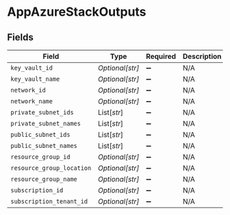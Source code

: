 # AppAzureStackOutputs


## Fields

| Field                     | Type                      | Required                  | Description               |
| ------------------------- | ------------------------- | ------------------------- | ------------------------- |
| `key_vault_id`            | *Optional[str]*           | :heavy_minus_sign:        | N/A                       |
| `key_vault_name`          | *Optional[str]*           | :heavy_minus_sign:        | N/A                       |
| `network_id`              | *Optional[str]*           | :heavy_minus_sign:        | N/A                       |
| `network_name`            | *Optional[str]*           | :heavy_minus_sign:        | N/A                       |
| `private_subnet_ids`      | List[*str*]               | :heavy_minus_sign:        | N/A                       |
| `private_subnet_names`    | List[*str*]               | :heavy_minus_sign:        | N/A                       |
| `public_subnet_ids`       | List[*str*]               | :heavy_minus_sign:        | N/A                       |
| `public_subnet_names`     | List[*str*]               | :heavy_minus_sign:        | N/A                       |
| `resource_group_id`       | *Optional[str]*           | :heavy_minus_sign:        | N/A                       |
| `resource_group_location` | *Optional[str]*           | :heavy_minus_sign:        | N/A                       |
| `resource_group_name`     | *Optional[str]*           | :heavy_minus_sign:        | N/A                       |
| `subscription_id`         | *Optional[str]*           | :heavy_minus_sign:        | N/A                       |
| `subscription_tenant_id`  | *Optional[str]*           | :heavy_minus_sign:        | N/A                       |